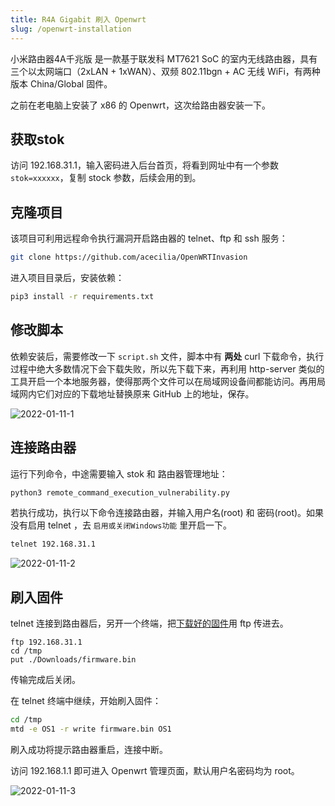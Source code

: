 ```yaml
---
title: R4A Gigabit 刷入 Openwrt
slug: /openwrt-installation
---
```


小米路由器4A千兆版 是一款基于联发科 MT7621 SoC 的室内无线路由器，具有三个以太网端口（2xLAN + 1xWAN）、双频 802.11bgn + AC 无线 WiFi，有两种版本 China/Global 固件。

之前在老电脑上安装了 x86 的 Openwrt，这次给路由器安装一下。

## 获取stok
访问 192.168.31.1，输入密码进入后台首页，将看到网址中有一个参数 `stok=xxxxxx`，复制 stock 参数，后续会用的到。

## 克隆项目
该项目可利用远程命令执行漏洞开启路由器的 telnet、ftp 和 ssh 服务：
```bash
git clone https://github.com/acecilia/OpenWRTInvasion
```

进入项目目录后，安装依赖：
```bash
pip3 install -r requirements.txt
```
## 修改脚本
依赖安装后，需要修改一下 `script.sh` 文件，脚本中有 **两处** curl 下载命令，执行过程中绝大多数情况下会下载失败，所以先下载下来，再利用 http-server 类似的工具开启一个本地服务器，使得那两个文件可以在局域网设备间都能访问。再用局域网内它们对应的下载地址替换原来 GitHub 上的地址，保存。

![2022-01-11-1](/img/hackfun/openwrt/2022-01-11-1.webp)

## 连接路由器
运行下列命令，中途需要输入 stok 和 路由器管理地址：
```bash
python3 remote_command_execution_vulnerability.py
```

若执行成功，执行以下命令连接路由器，并输入用户名(root) 和 密码(root)。如果没有启用 telnet ，去 `启用或关闭Windows功能` 里开启一下。
```bash
telnet 192.168.31.1
```
![2022-01-11-2](/img/hackfun/openwrt/2022-01-11-2.webp)

## 刷入固件
telnet 连接到路由器后，另开一个终端，把[下载好的固件](https://downloads.openwrt.org/releases/21.02.1/targets/ramips/mt7621/openwrt-21.02.1-ramips-mt7621-xiaomi_mi-router-4a-gigabit-squashfs-sysupgrade.bin)用 ftp 传进去。
```
ftp 192.168.31.1
cd /tmp
put ./Downloads/firmware.bin
```
传输完成后关闭。

在 telnet 终端中继续，开始刷入固件：
```bash
cd /tmp
mtd -e OS1 -r write firmware.bin OS1
```

刷入成功将提示路由器重启，连接中断。

访问 192.168.1.1 即可进入 Openwrt 管理页面，默认用户名密码均为 root。

![2022-01-11-3](/img/hackfun/openwrt/2022-01-11-3.webp)